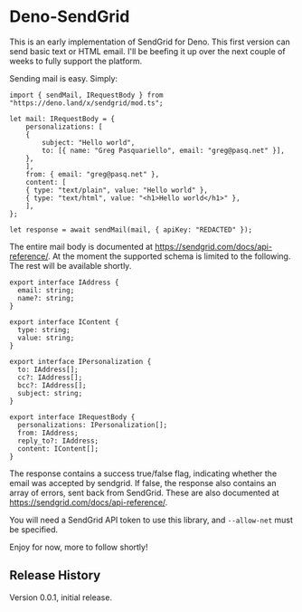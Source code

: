 # Deno-SendGrid
This is an early implementation of SendGrid for Deno.  This first version can send basic text
or HTML email.  I'll be beefing it up over the next couple of weeks to fully support the platform.

Sending mail is easy.  Simply:

```
import { sendMail, IRequestBody } from "https://deno.land/x/sendgrid/mod.ts";

let mail: IRequestBody = {
    personalizations: [
    {
        subject: "Hello world",
        to: [{ name: "Greg Pasquariello", email: "greg@pasq.net" }],
    },
    ],
    from: { email: "greg@pasq.net" },
    content: [
    { type: "text/plain", value: "Hello world" },
    { type: "text/html", value: "<h1>Hello world</h1>" },
    ],
};

let response = await sendMail(mail, { apiKey: "REDACTED" });
```

The entire mail body is documented at https://sendgrid.com/docs/api-reference/.  At the moment the supported 
schema is limited to the following. The rest will be available shortly.

```
export interface IAddress {
  email: string;
  name?: string;
}

export interface IContent {
  type: string;
  value: string;
}

export interface IPersonalization {
  to: IAddress[];
  cc?: IAddress[];
  bcc?: IAddress[];
  subject: string;
}

export interface IRequestBody {
  personalizations: IPersonalization[];
  from: IAddress;
  reply_to?: IAddress;
  content: IContent[];
}
```

The response contains a success true/false flag, indicating whether the email was accepted by sendgrid.  If false, the
response also contains an array of errors, sent back from SendGrid.  These are also documented at https://sendgrid.com/docs/api-reference/.

You will need a SendGrid API token to use this library, and `--allow-net` must be specified.

Enjoy for now, more to follow shortly!

## Release History

Version 0.0.1, initial release.
